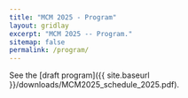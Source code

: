 ```yaml
---
title: "MCM 2025 - Program"
layout: gridlay
excerpt: "MCM 2025 -- Program."
sitemap: false
permalink: /program/
---
```


See the [draft program]({{ site.baseurl }}/downloads/MCM2025_schedule_2025.pdf).